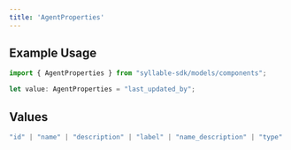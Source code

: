 ```yaml
---
title: 'AgentProperties'
---
```


## Example Usage

```typescript
import { AgentProperties } from "syllable-sdk/models/components";

let value: AgentProperties = "last_updated_by";
```

## Values

```typescript
"id" | "name" | "description" | "label" | "name_description" | "type" | "timezone" | "prompt_id" | "prompt_id_list" | "custom_message_id" | "languages" | "variables" | "prompt_tool_defaults" | "tool_headers" | "updated_at" | "last_updated_by"
```